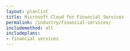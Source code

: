 ```yaml
---
layout: planlist
title: Microsoft Cloud for Financial Services
permalink: /industry/financial-services/
includemethod: all
includeplans:
- financial services
---
```

